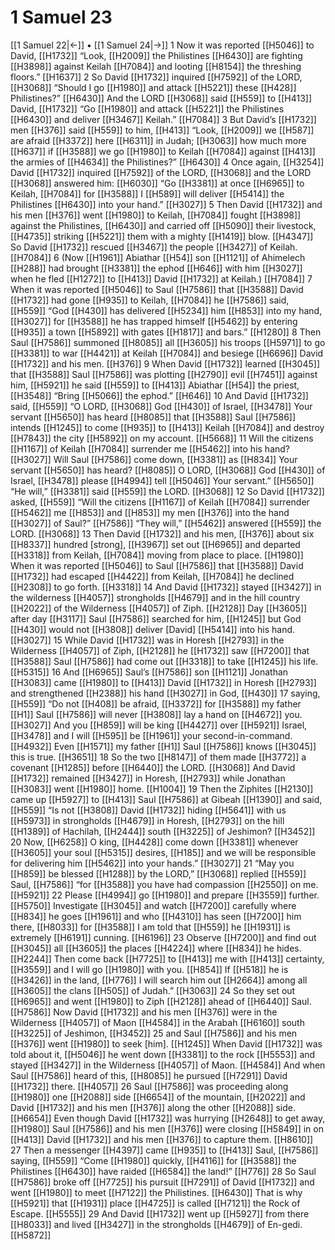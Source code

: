 # 1 Samuel 23
[[1 Samuel 22|←]] • [[1 Samuel 24|→]]
1 Now it was reported [[H5046]] to David, [[H1732]] “Look, [[H2009]] the Philistines [[H6430]] are fighting [[H3898]] against Keilah [[H7084]] and looting [[H8154]] the threshing floors.” [[H1637]] 
2 So David [[H1732]] inquired [[H7592]] of the LORD, [[H3068]] “Should I go [[H1980]] and attack [[H5221]] these [[H428]] Philistines?” [[H6430]] And the LORD [[H3068]] said [[H559]] to [[H413]] David, [[H1732]] “Go [[H1980]] and attack [[H5221]] the Philistines [[H6430]] and deliver [[H3467]] Keilah.” [[H7084]] 
3 But David’s [[H1732]] men [[H376]] said [[H559]] to him, [[H413]] “Look, [[H2009]] we [[H587]] are afraid [[H3372]] here [[H6311]] in Judah; [[H3063]] how much more [[H637]] if [[H3588]] we go [[H1980]] to Keilah [[H7084]] against [[H413]] the armies of [[H4634]] the Philistines?” [[H6430]] 
4 Once again, [[H3254]] David [[H1732]] inquired [[H7592]] of the LORD, [[H3068]] and the LORD [[H3068]] answered him: [[H6030]] “Go [[H3381]] at once [[H6965]] to Keilah, [[H7084]] for [[H3588]] I [[H589]] will deliver [[H5414]] the Philistines [[H6430]] into your hand.” [[H3027]] 
5 Then David [[H1732]] and his men [[H376]] went [[H1980]] to Keilah, [[H7084]] fought [[H3898]] against the Philistines, [[H6430]] and carried off [[H5090]] their livestock, [[H4735]] striking [[H5221]] them  with a mighty [[H1419]] blow. [[H4347]] So David [[H1732]] rescued [[H3467]] the people [[H3427]] of Keilah. [[H7084]] 
6 (Now [[H1961]] Abiathar [[H54]] son [[H1121]] of Ahimelech [[H288]] had brought [[H3381]] the ephod [[H646]] with him [[H3027]] when he fled [[H1272]] to [[H413]] David [[H1732]] at Keilah.) [[H7084]] 
7 When it was reported [[H5046]] to Saul [[H7586]] that [[H3588]] David [[H1732]] had gone [[H935]] to Keilah, [[H7084]] he [[H7586]] said, [[H559]] “God [[H430]] has delivered [[H5234]] him [[H853]] into my hand, [[H3027]] for [[H3588]] he has trapped himself [[H5462]] by entering [[H935]] a town [[H5892]] with gates [[H1817]] and bars.” [[H1280]] 
8 Then Saul [[H7586]] summoned [[H8085]] all [[H3605]] his troops [[H5971]] to go [[H3381]] to war [[H4421]] at Keilah [[H7084]] and besiege [[H6696]] David [[H1732]] and his men. [[H376]] 
9 When David [[H1732]] learned [[H3045]] that [[H3588]] Saul [[H7586]] was plotting [[H2790]] evil [[H7451]] against him, [[H5921]] he said [[H559]] to [[H413]] Abiathar [[H54]] the priest, [[H3548]] “Bring [[H5066]] the ephod.” [[H646]] 
10 And David [[H1732]] said, [[H559]] “O LORD, [[H3068]] God [[H430]] of Israel, [[H3478]] Your servant [[H5650]] has heard [[H8085]] that [[H3588]] Saul [[H7586]] intends [[H1245]] to come [[H935]] to [[H413]] Keilah [[H7084]] and destroy [[H7843]] the city [[H5892]] on my account. [[H5668]] 
11 Will the citizens [[H1167]] of Keilah [[H7084]] surrender me [[H5462]] into his hand? [[H3027]] Will Saul [[H7586]] come down, [[H3381]] as [[H834]] Your servant [[H5650]] has heard? [[H8085]] O LORD, [[H3068]] God [[H430]] of Israel, [[H3478]] please [[H4994]] tell [[H5046]] Your servant.” [[H5650]] “He will,” [[H3381]] said [[H559]] the LORD. [[H3068]] 
12 So David [[H1732]] asked, [[H559]] “Will the citizens [[H1167]] of Keilah [[H7084]] surrender [[H5462]] me [[H853]] and [[H853]] my men [[H376]] into the hand [[H3027]] of Saul?” [[H7586]] “They will,” [[H5462]] answered [[H559]] the LORD. [[H3068]] 
13 Then David [[H1732]] and his men, [[H376]] about six [[H8337]] hundred [strong], [[H3967]] set out [[H6965]] and departed [[H3318]] from Keilah, [[H7084]] moving from place to place. [[H1980]] When it was reported [[H5046]] to Saul [[H7586]] that [[H3588]] David [[H1732]] had escaped [[H4422]] from Keilah, [[H7084]] he declined [[H2308]] to go forth. [[H3318]] 
14 And David [[H1732]] stayed [[H3427]] in the wilderness [[H4057]] strongholds [[H4679]] and in the hill country [[H2022]] of the Wilderness [[H4057]] of Ziph. [[H2128]] Day [[H3605]] after day [[H3117]] Saul [[H7586]] searched for him, [[H1245]] but God [[H430]] would not [[H3808]] deliver [David] [[H5414]] into his hand. [[H3027]] 
15 While David [[H1732]] was in Horesh [[H2793]] in the Wilderness [[H4057]] of Ziph, [[H2128]] he [[H1732]] saw [[H7200]] that [[H3588]] Saul [[H7586]] had come out [[H3318]] to take [[H1245]] his life. [[H5315]] 
16 And [[H6965]] Saul’s [[H7586]] son [[H1121]] Jonathan [[H3083]] came [[H1980]] to [[H413]] David [[H1732]] in Horesh [[H2793]] and strengthened [[H2388]] his hand [[H3027]] in God, [[H430]] 
17 saying, [[H559]] “Do not [[H408]] be afraid, [[H3372]] for [[H3588]] my father [[H1]] Saul [[H7586]] will never [[H3808]] lay a hand on [[H4672]] you. [[H3027]] And you [[H859]] will be king [[H4427]] over [[H5921]] Israel, [[H3478]] and I will [[H595]] be [[H1961]] your  second-in-command. [[H4932]] Even [[H1571]] my father [[H1]] Saul [[H7586]] knows [[H3045]] this is true. [[H3651]] 
18 So the two [[H8147]] of them made [[H3772]] a covenant [[H1285]] before [[H6440]] the LORD. [[H3068]] And David [[H1732]] remained [[H3427]] in Horesh, [[H2793]] while Jonathan [[H3083]] went [[H1980]] home. [[H1004]] 
19 Then the Ziphites [[H2130]] came up [[H5927]] to [[H413]] Saul [[H7586]] at Gibeah [[H1390]] and said, [[H559]] “Is not [[H3808]] David [[H1732]] hiding [[H5641]] with us [[H5973]] in strongholds [[H4679]] in Horesh, [[H2793]] on the hill [[H1389]] of Hachilah, [[H2444]] south [[H3225]] of Jeshimon? [[H3452]] 
20 Now, [[H6258]] O king, [[H4428]] come down [[H3381]] whenever [[H3605]] your soul [[H5315]] desires, [[H185]] and we will be responsible  for delivering him [[H5462]] into your hands.” [[H3027]] 
21 “May you [[H859]] be blessed [[H1288]] by the LORD,” [[H3068]] replied [[H559]] Saul, [[H7586]] “for [[H3588]] you have had compassion [[H2550]] on me. [[H5921]] 
22 Please [[H4994]] go [[H1980]] and prepare [[H3559]] further. [[H5750]] Investigate [[H3045]] and watch [[H7200]] carefully where [[H834]] he goes [[H1961]] and who [[H4310]] has seen [[H7200]] him there, [[H8033]] for [[H3588]] I am told that [[H559]] he [[H1931]] is extremely [[H6191]] cunning. [[H6196]] 
23 Observe [[H7200]] and find out [[H3045]] all [[H3605]] the places [[H4224]] where [[H834]] he hides. [[H2244]] Then come back [[H7725]] to [[H413]] me with [[H413]] certainty, [[H3559]] and I will go [[H1980]] with you. [[H854]] If [[H518]] he is [[H3426]] in the land, [[H776]] I will search him out [[H2664]] among all [[H3605]] the clans [[H505]] of Judah.” [[H3063]] 
24 So they set out [[H6965]] and went [[H1980]] to Ziph [[H2128]] ahead of [[H6440]] Saul. [[H7586]] Now David [[H1732]] and his men [[H376]] were in the Wilderness [[H4057]] of Maon [[H4584]] in the Arabah [[H6160]] south [[H3225]] of Jeshimon, [[H3452]] 
25 and Saul [[H7586]] and his men [[H376]] went [[H1980]] to seek [him]. [[H1245]] When David [[H1732]] was told about it, [[H5046]] he went down [[H3381]] to the rock [[H5553]] and stayed [[H3427]] in the Wilderness [[H4057]] of Maon. [[H4584]] And when Saul [[H7586]] heard of this, [[H8085]] he pursued [[H7291]] David [[H1732]] there. [[H4057]] 
26 Saul [[H7586]] was proceeding along [[H1980]] one [[H2088]] side [[H6654]] of the mountain, [[H2022]] and David [[H1732]] and his men [[H376]] along the other [[H2088]] side. [[H6654]] Even though David [[H1732]] was hurrying [[H2648]] to get away, [[H1980]] Saul [[H7586]] and his men [[H376]] were closing [[H5849]] in on [[H413]] David [[H1732]] and his men [[H376]] to capture them. [[H8610]] 
27 Then a messenger [[H4397]] came [[H935]] to [[H413]] Saul, [[H7586]] saying, [[H559]] “Come [[H1980]] quickly, [[H4116]] for [[H3588]] the Philistines [[H6430]] have raided [[H6584]] the land!” [[H776]] 
28 So Saul [[H7586]] broke off [[H7725]] his pursuit [[H7291]] of David [[H1732]] and went [[H1980]] to meet [[H7122]] the Philistines. [[H6430]] That is why [[H5921]] that [[H1931]] place [[H4725]] is called [[H7121]] the Rock of Escape. [[H5555]] 
29 And David [[H1732]] went up [[H5927]] from there [[H8033]] and lived [[H3427]] in the strongholds [[H4679]] of En-gedi. [[H5872]] 
